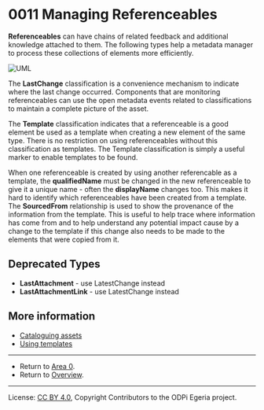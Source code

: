 <!-- SPDX-License-Identifier: CC-BY-4.0 -->
<!-- Copyright Contributors to the ODPi Egeria project 2020. -->

# 0011 Managing Referenceables

**Referenceables** can have chains of related feedback and additional knowledge attached to
them. The following types help a metadata manager to process these collections of elements
more efficiently.

![UML](0011-Managing-Referenceables.png#pagewidth)


The **LastChange** classification is a convenience mechanism to
indicate where the last change occurred.  Components that are monitoring referenceables can use
the open metadata events related to classifications to maintain a complete picture of the asset.

The **Template** classification indicates that a referenceable is a good element be used as a template
when creating a new element of the same type.  There is no restriction on using referenceables
without this classification as templates.  The Template classification is simply a useful marker
to enable templates to be found.  

When one referenceable is created by using another referencable as
a template, the **qualifiedName** must be changed
in the new referenceable to give it a unique name - often the **displayName** changes too.
This makes it hard to identify which referenceables have been created from a template.
The **SourcedFrom** relationship is used to show the provenance of the information from the template.
This is useful to help trace where information has come from and to help understand any
potential impact cause by a change to the template if this change also needs to be made to
the elements that were copied from it.

## Deprecated Types

* **LastAttachment** - use LatestChange instead
* **LastAttachmentLink** - use LatestChange instead

## More information

* [Cataloguing assets](../cataloging-assets)
* [Using templates](../cataloging-assets/templated-cataloging.md)

----

* Return to [Area 0](Area-0-models.md).
* Return to [Overview](.).

----
License: [CC BY 4.0](https://creativecommons.org/licenses/by/4.0/),
Copyright Contributors to the ODPi Egeria project.